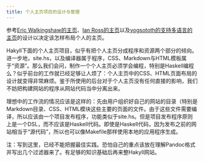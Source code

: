 ```yaml
---
title: 个人主页项目的设计与管理
---
```


参考[Eric Walkingshaw的主页](http://web.engr.oregonstate.edu/~walkiner)、[Ian Ross的主页](http://www.skybluetrades.net)以及[yogsototh的支持多语言的主页](http://yannesposito.com/)的设计以决定该怎样布局个人的主页。

Hakyll下面的个人主页项目，似乎有把个人主页分成程序和资源两个部分的倾向。进一步地，site.hs，以及编译器属于程序，CSS、Markdown与HTML模板属于“资源”。那么我们会问，制作一个个人主页必须学会编程，特别是Haskell编程么？似乎前台的工作就已经足够让人烦了：个人主页中的CSS、HTML页面布局的设计就变得非常麻烦。鉴于所使用的后台对于个人主页没有任何直接的影响，我们不妨把构建网站的程序从网站代码当中分离出来。

理想中的工作流的情况应该是这样的：先由用户组织好自己的网站的目录（特别是Markdown目录、CSS、HTML模块这些主要的页面的文件。由于这些文件需要编译，所以应该由一个项目发布程序，功能类似于site.hs。但是项目发布程序原则上是一个DSL，而不应该是Haskell代码。即使是Haskell代码，因为发布之前的网站相当于“源代码”，所以也可以像Makefile那样使用本地的应用程序生成。

注：写到这里，已经不能把握最佳实践。恐怕自己的重点该放在理解Pandoc格式并写出几个过滤器来了。有足够的知识基础后再来整Hakyll网站。
